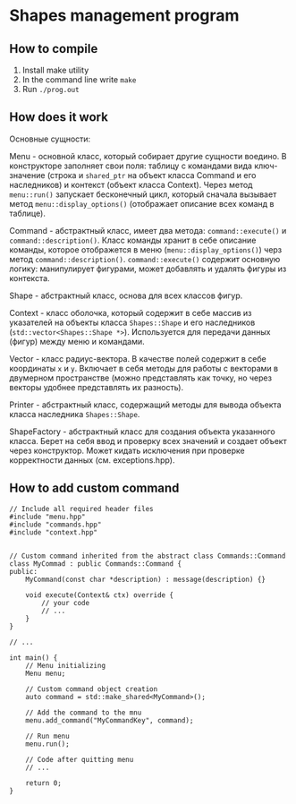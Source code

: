 # Shapes management program

## How to compile
1. Install make utility 
2. In the command line write `make`
3. Run `./prog.out`

## How does it work
Основные сущности:

Menu - основной класс, который собирает другие сущности воедино. В конструкторе заполняет свои поля: таблицу с командами вида ключ-значение (строка и `shared_ptr` на объект класса Command и его наследников) и контекст (объект класса Context). 
Через метод `menu::run()` запускает бесконечный цикл, который сначала вызывает метод `menu::display_options()` (отображает описание всех команд в таблице).  

Command - абстрактный класс, имеет два метода: `command::execute()` и `command::description()`. Класс команды хранит в себе описание команды, которое отображется в меню (`menu::display_options()`) черз метод `command::description()`. `command::execute()` содержит основную логику: манипулирует фигурами, может добавлять и удалять фигуры из контекста.

Shape - абстрактный класс, основа для всех классов фигур.

Context - класс оболочка, который содержит в себе массив из указателей на объекты класса `Shapes::Shape` и его наследников (`std::vector<Shapes::Shape *>`). Используется для передачи данных (фигур) между меню и командами.

Vector - класс радиус-вектора. В качестве полей содержит в себе координаты `x` и `y`. Включает в себя методы для работы с векторами в двумерном пространстве (можно представлять как точку, но через векторы удобнее представлять их разность).

Printer - абстрактный класс, содержащий методы для вывода объекта класса наследника `Shapes::Shape`.

ShapeFactory - абстрактный класс для создания объекта указанного класса. Берет на себя ввод и проверку всех значений и создает объект через конструктор. Может кидать исключения при проверке корректности данных (см. exceptions.hpp).

## How to add custom command

```
// Include all required header files
#include "menu.hpp"
#include "commands.hpp"
#include "context.hpp"


// Custom command inherited from the abstract class Commands::Command
class MyCommad : public Commands::Command {
public:
    MyCommand(const char *description) : message(description) {}

    void execute(Context& ctx) override {
        // your code
        // ...
    }
}

// ...

int main() {
    // Menu initializing
    Menu menu;

    // Custom command object creation
    auto command = std::make_shared<MyCommand>();

    // Add the command to the mnu
    menu.add_command("MyCommandKey", command);

    // Run menu
    menu.run();

    // Code after quitting menu
    // ...

    return 0;
}
```
